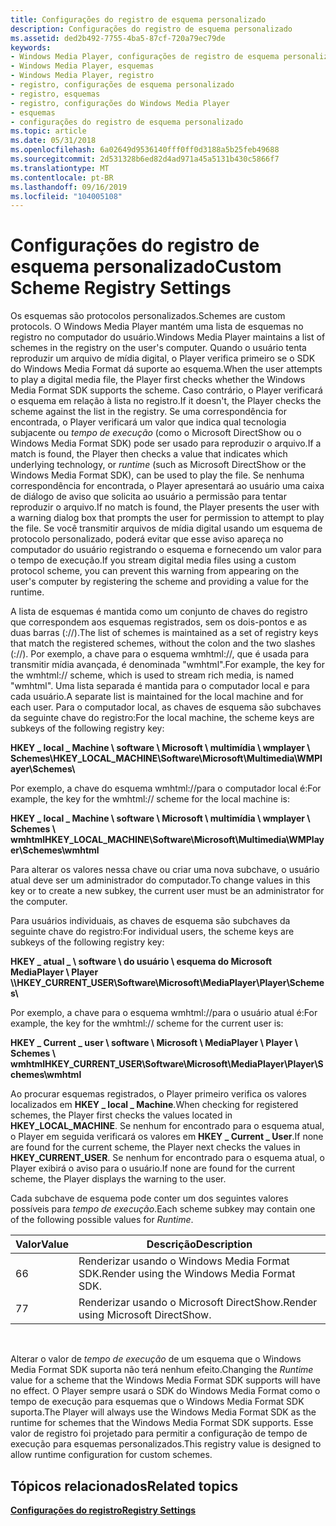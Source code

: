 ```yaml
---
title: Configurações do registro de esquema personalizado
description: Configurações do registro de esquema personalizado
ms.assetid: ded2b492-7755-4ba5-87cf-720a79ec79de
keywords:
- Windows Media Player, configurações de registro de esquema personalizado
- Windows Media Player, esquemas
- Windows Media Player, registro
- registro, configurações de esquema personalizado
- registro, esquemas
- registro, configurações do Windows Media Player
- esquemas
- configurações do registro de esquema personalizado
ms.topic: article
ms.date: 05/31/2018
ms.openlocfilehash: 6a02649d9536140fff0ff0d3188a5b25feb49688
ms.sourcegitcommit: 2d531328b6ed82d4ad971a45a5131b430c5866f7
ms.translationtype: MT
ms.contentlocale: pt-BR
ms.lasthandoff: 09/16/2019
ms.locfileid: "104005108"
---
```

# <a name="custom-scheme-registry-settings"></a><span data-ttu-id="7f7c1-111">Configurações do registro de esquema personalizado</span><span class="sxs-lookup"><span data-stu-id="7f7c1-111">Custom Scheme Registry Settings</span></span>

<span data-ttu-id="7f7c1-112">Os esquemas são protocolos personalizados.</span><span class="sxs-lookup"><span data-stu-id="7f7c1-112">Schemes are custom protocols.</span></span> <span data-ttu-id="7f7c1-113">O Windows Media Player mantém uma lista de esquemas no registro no computador do usuário.</span><span class="sxs-lookup"><span data-stu-id="7f7c1-113">Windows Media Player maintains a list of schemes in the registry on the user's computer.</span></span> <span data-ttu-id="7f7c1-114">Quando o usuário tenta reproduzir um arquivo de mídia digital, o Player verifica primeiro se o SDK do Windows Media Format dá suporte ao esquema.</span><span class="sxs-lookup"><span data-stu-id="7f7c1-114">When the user attempts to play a digital media file, the Player first checks whether the Windows Media Format SDK supports the scheme.</span></span> <span data-ttu-id="7f7c1-115">Caso contrário, o Player verificará o esquema em relação à lista no registro.</span><span class="sxs-lookup"><span data-stu-id="7f7c1-115">If it doesn't, the Player checks the scheme against the list in the registry.</span></span> <span data-ttu-id="7f7c1-116">Se uma correspondência for encontrada, o Player verificará um valor que indica qual tecnologia subjacente ou *tempo de execução* (como o Microsoft DirectShow ou o Windows Media Format SDK) pode ser usado para reproduzir o arquivo.</span><span class="sxs-lookup"><span data-stu-id="7f7c1-116">If a match is found, the Player then checks a value that indicates which underlying technology, or *runtime* (such as Microsoft DirectShow or the Windows Media Format SDK), can be used to play the file.</span></span> <span data-ttu-id="7f7c1-117">Se nenhuma correspondência for encontrada, o Player apresentará ao usuário uma caixa de diálogo de aviso que solicita ao usuário a permissão para tentar reproduzir o arquivo.</span><span class="sxs-lookup"><span data-stu-id="7f7c1-117">If no match is found, the Player presents the user with a warning dialog box that prompts the user for permission to attempt to play the file.</span></span> <span data-ttu-id="7f7c1-118">Se você transmitir arquivos de mídia digital usando um esquema de protocolo personalizado, poderá evitar que esse aviso apareça no computador do usuário registrando o esquema e fornecendo um valor para o tempo de execução.</span><span class="sxs-lookup"><span data-stu-id="7f7c1-118">If you stream digital media files using a custom protocol scheme, you can prevent this warning from appearing on the user's computer by registering the scheme and providing a value for the runtime.</span></span>

<span data-ttu-id="7f7c1-119">A lista de esquemas é mantida como um conjunto de chaves do registro que correspondem aos esquemas registrados, sem os dois-pontos e as duas barras (://).</span><span class="sxs-lookup"><span data-stu-id="7f7c1-119">The list of schemes is maintained as a set of registry keys that match the registered schemes, without the colon and the two slashes (://).</span></span> <span data-ttu-id="7f7c1-120">Por exemplo, a chave para o esquema wmhtml://, que é usada para transmitir mídia avançada, é denominada "wmhtml".</span><span class="sxs-lookup"><span data-stu-id="7f7c1-120">For example, the key for the wmhtml:// scheme, which is used to stream rich media, is named "wmhtml".</span></span> <span data-ttu-id="7f7c1-121">Uma lista separada é mantida para o computador local e para cada usuário.</span><span class="sxs-lookup"><span data-stu-id="7f7c1-121">A separate list is maintained for the local machine and for each user.</span></span> <span data-ttu-id="7f7c1-122">Para o computador local, as chaves de esquema são subchaves da seguinte chave do registro:</span><span class="sxs-lookup"><span data-stu-id="7f7c1-122">For the local machine, the scheme keys are subkeys of the following registry key:</span></span>

<span data-ttu-id="7f7c1-123">**HKEY \_ local \_ Machine \\ software \\ Microsoft \\ multimídia \\ wmplayer \\ Schemes\\**</span><span class="sxs-lookup"><span data-stu-id="7f7c1-123">**HKEY\_LOCAL\_MACHINE\\Software\\Microsoft\\Multimedia\\WMPlayer\\Schemes\\**</span></span>

<span data-ttu-id="7f7c1-124">Por exemplo, a chave do esquema wmhtml://para o computador local é:</span><span class="sxs-lookup"><span data-stu-id="7f7c1-124">For example, the key for the wmhtml:// scheme for the local machine is:</span></span>

<span data-ttu-id="7f7c1-125">**HKEY \_ local \_ Machine \\ software \\ Microsoft \\ multimídia \\ wmplayer \\ Schemes \\ wmhtml**</span><span class="sxs-lookup"><span data-stu-id="7f7c1-125">**HKEY\_LOCAL\_MACHINE\\Software\\Microsoft\\Multimedia\\WMPlayer\\Schemes\\wmhtml**</span></span>

<span data-ttu-id="7f7c1-126">Para alterar os valores nessa chave ou criar uma nova subchave, o usuário atual deve ser um administrador do computador.</span><span class="sxs-lookup"><span data-stu-id="7f7c1-126">To change values in this key or to create a new subkey, the current user must be an administrator for the computer.</span></span>

<span data-ttu-id="7f7c1-127">Para usuários individuais, as chaves de esquema são subchaves da seguinte chave do registro:</span><span class="sxs-lookup"><span data-stu-id="7f7c1-127">For individual users, the scheme keys are subkeys of the following registry key:</span></span>

<span data-ttu-id="7f7c1-128">**HKEY \_ atual \_ \\ software \\ do usuário \\ esquema do Microsoft MediaPlayer \\ Player \\\\**</span><span class="sxs-lookup"><span data-stu-id="7f7c1-128">**HKEY\_CURRENT\_USER\\Software\\Microsoft\\MediaPlayer\\Player\\Schemes\\**</span></span>

<span data-ttu-id="7f7c1-129">Por exemplo, a chave para o esquema wmhtml://para o usuário atual é:</span><span class="sxs-lookup"><span data-stu-id="7f7c1-129">For example, the key for the wmhtml:// scheme for the current user is:</span></span>

<span data-ttu-id="7f7c1-130">**HKEY \_ Current \_ user \\ software \\ Microsoft \\ MediaPlayer \\ Player \\ Schemes \\ wmhtml**</span><span class="sxs-lookup"><span data-stu-id="7f7c1-130">**HKEY\_CURRENT\_USER\\Software\\Microsoft\\MediaPlayer\\Player\\Schemes\\wmhtml**</span></span>

<span data-ttu-id="7f7c1-131">Ao procurar esquemas registrados, o Player primeiro verifica os valores localizados em **HKEY \_ local \_ Machine**.</span><span class="sxs-lookup"><span data-stu-id="7f7c1-131">When checking for registered schemes, the Player first checks the values located in **HKEY\_LOCAL\_MACHINE**.</span></span> <span data-ttu-id="7f7c1-132">Se nenhum for encontrado para o esquema atual, o Player em seguida verificará os valores em **HKEY \_ Current \_ User**.</span><span class="sxs-lookup"><span data-stu-id="7f7c1-132">If none are found for the current scheme, the Player next checks the values in **HKEY\_CURRENT\_USER**.</span></span> <span data-ttu-id="7f7c1-133">Se nenhum for encontrado para o esquema atual, o Player exibirá o aviso para o usuário.</span><span class="sxs-lookup"><span data-stu-id="7f7c1-133">If none are found for the current scheme, the Player displays the warning to the user.</span></span>

<span data-ttu-id="7f7c1-134">Cada subchave de esquema pode conter um dos seguintes valores possíveis para *tempo de execução*.</span><span class="sxs-lookup"><span data-stu-id="7f7c1-134">Each scheme subkey may contain one of the following possible values for *Runtime*.</span></span>



| <span data-ttu-id="7f7c1-135">Valor</span><span class="sxs-lookup"><span data-stu-id="7f7c1-135">Value</span></span> | <span data-ttu-id="7f7c1-136">Descrição</span><span class="sxs-lookup"><span data-stu-id="7f7c1-136">Description</span></span>                                |
|-------|--------------------------------------------|
| <span data-ttu-id="7f7c1-137">6</span><span class="sxs-lookup"><span data-stu-id="7f7c1-137">6</span></span>     | <span data-ttu-id="7f7c1-138">Renderizar usando o Windows Media Format SDK.</span><span class="sxs-lookup"><span data-stu-id="7f7c1-138">Render using the Windows Media Format SDK.</span></span> |
| <span data-ttu-id="7f7c1-139">7</span><span class="sxs-lookup"><span data-stu-id="7f7c1-139">7</span></span>     | <span data-ttu-id="7f7c1-140">Renderizar usando o Microsoft DirectShow.</span><span class="sxs-lookup"><span data-stu-id="7f7c1-140">Render using Microsoft DirectShow.</span></span>         |



 

<span data-ttu-id="7f7c1-141">Alterar o valor de *tempo de execução* de um esquema que o Windows Media Format SDK suporta não terá nenhum efeito.</span><span class="sxs-lookup"><span data-stu-id="7f7c1-141">Changing the *Runtime* value for a scheme that the Windows Media Format SDK supports will have no effect.</span></span> <span data-ttu-id="7f7c1-142">O Player sempre usará o SDK do Windows Media Format como o tempo de execução para esquemas que o Windows Media Format SDK suporta.</span><span class="sxs-lookup"><span data-stu-id="7f7c1-142">The Player will always use the Windows Media Format SDK as the runtime for schemes that the Windows Media Format SDK supports.</span></span> <span data-ttu-id="7f7c1-143">Esse valor de registro foi projetado para permitir a configuração de tempo de execução para esquemas personalizados.</span><span class="sxs-lookup"><span data-stu-id="7f7c1-143">This registry value is designed to allow runtime configuration for custom schemes.</span></span>

## <a name="related-topics"></a><span data-ttu-id="7f7c1-144">Tópicos relacionados</span><span class="sxs-lookup"><span data-stu-id="7f7c1-144">Related topics</span></span>

<dl> <dt>

[<span data-ttu-id="7f7c1-145">**Configurações do registro**</span><span class="sxs-lookup"><span data-stu-id="7f7c1-145">**Registry Settings**</span></span>](registry-settings.md)
</dt> </dl>

 

 




